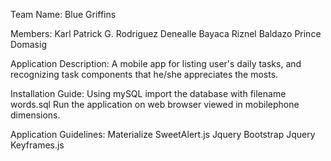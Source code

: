 Team Name: Blue Griffins

Members:
Karl Patrick G. Rodriguez
Denealle Bayaca
Riznel Baldazo
Prince Domasig

Application Description:
A mobile app for listing user's daily tasks, and recognizing task components that he/she appreciates the mosts.

Installation Guide:
Using mySQL import the database with filename words.sql
Run the application on web browser viewed in mobilephone dimensions.

Application Guidelines:
Materialize
SweetAlert.js
Jquery
Bootstrap
Jquery Keyframes.js